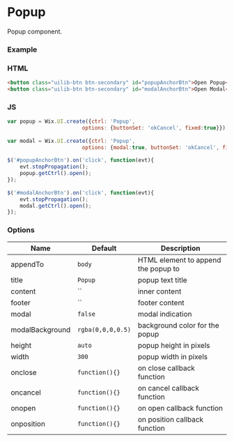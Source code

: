# Popup
<!-- Popup -->

Popup component.

### Example

### HTML
```html
<button class="uilib-btn btn-secondary" id="popupAnchorBtn">Open Popup</button>
<button class="uilib-btn btn-secondary" id="modalAnchorBtn">Open Modal</button>
```

### JS

```javascript
var popup = Wix.UI.create({ctrl: 'Popup',
                        options: {buttonSet: 'okCancel', fixed:true}});
	
var modal = Wix.UI.create({ctrl: 'Popup',
                        options: {modal:true, buttonSet: 'okCancel', fixed:true}});
	
$('#popupAnchorBtn').on('click', function(evt){
    evt.stopPropagation();
    popup.getCtrl().open();
});
	
$('#modalAnchorBtn').on('click', function(evt){
    evt.stopPropagation();
    modal.getCtrl().open();
});
```

### Options

Name            | Default           | Description
----------------|-------------------|------------
appendTo        | `body`            | HTML element to append the popup to
title           | `Popup`           | popup text title
content         | ``                | inner content
footer          | ``                | footer content
modal           | `false`           | modal indication
modalBackground | `rgba(0,0,0,0.5)` | background color for the popup
height          | `auto`            | popup height in pixels
width           | `300`             | popup width in pixels
onclose         | `function(){}`  | on close callback function
oncancel        | `function(){}`   | on cancel callback function
onopen          | `function(){}`   | on open callback function
onposition      | `function(){}`    | on position callback function